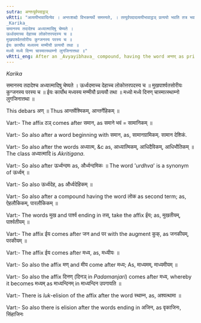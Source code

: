 ```yaml
---
sutra: अन्तःपूर्वपदाट्ठञ्
vRtti: "अव्ययीभावादित्येव । अन्तःशब्दो विभक्त्यर्थे समस्यते, । तत्पूर्वपदादव्ययीभावाट्ठञ् प्रत्ययो भवति तत्र भव इत्येतस्मिन्विषये ॥
_Karika_
समानस्य तदादेश्च अध्यात्मादिषु चेष्यते ।
ऊर्ध्वदमाच्च देहाच्च लोकोत्तरपदस्य च ॥
मुखपार्श्वतसोरीयः कुग्जनस्य परस्य च ॥
ईयः कार्योथ मध्यस्य मण्मीयौ प्रत्ययौ तथा ॥
मध्यो मध्ये दिन्ण चास्मात्स्थाम्नो लुगजिनात्तथा ॥"
vRtti_eng: After an _Avyayibhava_ compound, having the word अन्तर् as prior term, the affixes ठञ् is employed, in the sense of \"who stays there.'
---
```

_Karika_

समानस्य तदादेश्च अध्यात्मादिषु चेष्यते ।
ऊर्ध्वदमाच्च देहाच्च लोकोत्तरपदस्य च ॥
मुखपार्श्वतसोरीयः कुग्जनस्य परस्य च ॥
ईयः कार्योथ मध्यस्य मण्मीयौ प्रत्ययौ तथा ॥
मध्यो मध्ये दिनण् चास्मात्स्थाम्नो लुगजिनात्तथा ॥

This debars अण् ॥ Thus आन्तर्वेश्मिकम्, आन्तर्गेहिकम् ॥

Vart:- The affix ठञ् comes after समान, as समाने भवं = सामानिकम् ॥

Vart:- So also after a word beginning with समान, as, सामानग्रामिकम्. सामान देशिकं.

Vart:- So also after the words अध्यात्म, &c as, आध्यात्मिकम्, आधिदैविकम्, आधिभौतिकम् ॥ The class अध्यात्मादि is _Akritigana_.

Vart:- So also after ऊर्ध्वन्दमः as, और्ध्वन्दमिकः ॥ The word '_urdhva_' is a synonym of ऊर्ध्वम् ॥

Vart:- So also ऊर्ध्वदेह, as और्ध्वदेहिकम् ॥

Vart:- So also after a compound having the word लोक as second term; as, ऐहलौकिकम्, पारलौकिकम् ॥

Vart:- The words मुख and पार्श्व ending in तस्, take the affix ईय; as, मुखतीयम्, पार्श्वतीयम् ॥

Vart:- The affix ईय comes after जन and पर with the augment कुक्, as जनकीयम्, परकीयम् ॥

Vart:- The affix ईय comes after मध्य, as, मध्यीयः ॥

Vart:- So also the affix मण् and मीय come after मध्य; As, माध्यमम्, माध्यमीयम् ॥

Vart:- So also the affix दिनण् (दिनञ् in _Padamanjari_) comes after मध्य, whereby it becomes मध्यम् as माध्यन्दिनम् in माध्यन्दिन उपगायति ॥

Vart:- There is _luk_-elision of the affix after the word स्थाम्न, as, अश्वत्थामा ॥

Vart:- So also there is elision after the words ending in अजिन, as वृकाजिनः, सिंहाजिनः
